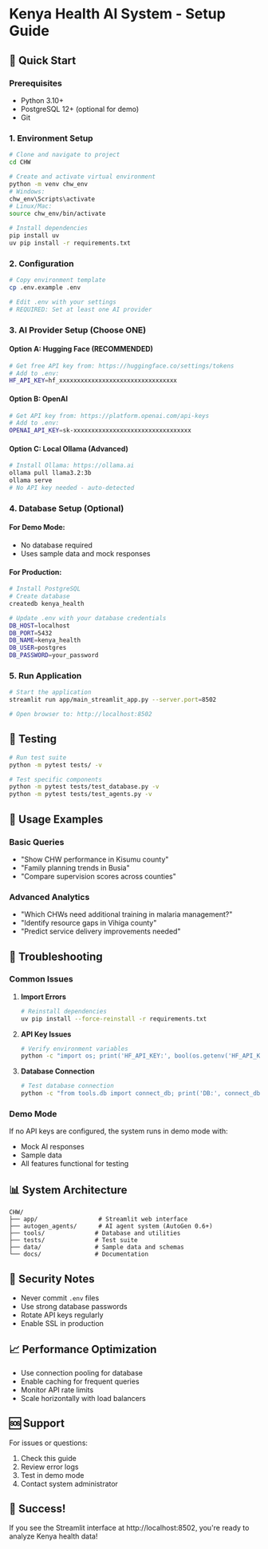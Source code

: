 # Kenya Health AI System - Setup Guide

## 🚀 Quick Start

### Prerequisites
- Python 3.10+
- PostgreSQL 12+ (optional for demo)
- Git

### 1. Environment Setup

```bash
# Clone and navigate to project
cd CHW

# Create and activate virtual environment
python -m venv chw_env
# Windows:
chw_env\Scripts\activate
# Linux/Mac:
source chw_env/bin/activate

# Install dependencies
pip install uv
uv pip install -r requirements.txt
```

### 2. Configuration

```bash
# Copy environment template
cp .env.example .env

# Edit .env with your settings
# REQUIRED: Set at least one AI provider
```

### 3. AI Provider Setup (Choose ONE)

#### Option A: Hugging Face (RECOMMENDED)
```bash
# Get free API key from: https://huggingface.co/settings/tokens
# Add to .env:
HF_API_KEY=hf_xxxxxxxxxxxxxxxxxxxxxxxxxxxxxxxxx
```

#### Option B: OpenAI
```bash
# Get API key from: https://platform.openai.com/api-keys
# Add to .env:
OPENAI_API_KEY=sk-xxxxxxxxxxxxxxxxxxxxxxxxxxxxxxxxx
```

#### Option C: Local Ollama (Advanced)
```bash
# Install Ollama: https://ollama.ai
ollama pull llama3.2:3b
ollama serve
# No API key needed - auto-detected
```

### 4. Database Setup (Optional)

#### For Demo Mode:
- No database required
- Uses sample data and mock responses

#### For Production:
```bash
# Install PostgreSQL
# Create database
createdb kenya_health

# Update .env with your database credentials
DB_HOST=localhost
DB_PORT=5432
DB_NAME=kenya_health
DB_USER=postgres
DB_PASSWORD=your_password
```

### 5. Run Application

```bash
# Start the application
streamlit run app/main_streamlit_app.py --server.port=8502

# Open browser to: http://localhost:8502
```

## 🧪 Testing

```bash
# Run test suite
python -m pytest tests/ -v

# Test specific components
python -m pytest tests/test_database.py -v
python -m pytest tests/test_agents.py -v
```

## 🎯 Usage Examples

### Basic Queries
- "Show CHW performance in Kisumu county"
- "Family planning trends in Busia"
- "Compare supervision scores across counties"

### Advanced Analytics
- "Which CHWs need additional training in malaria management?"
- "Identify resource gaps in Vihiga county"
- "Predict service delivery improvements needed"

## 🔧 Troubleshooting

### Common Issues

1. **Import Errors**
   ```bash
   # Reinstall dependencies
   uv pip install --force-reinstall -r requirements.txt
   ```

2. **API Key Issues**
   ```bash
   # Verify environment variables
   python -c "import os; print('HF_API_KEY:', bool(os.getenv('HF_API_KEY')))"
   ```

3. **Database Connection**
   ```bash
   # Test database connection
   python -c "from tools.db import connect_db; print('DB:', connect_db() is not None)"
   ```

### Demo Mode
If no API keys are configured, the system runs in demo mode with:
- Mock AI responses
- Sample data
- All features functional for testing

## 📊 System Architecture

```
CHW/
├── app/                 # Streamlit web interface
├── autogen_agents/      # AI agent system (AutoGen 0.6+)
├── tools/              # Database and utilities
├── tests/              # Test suite
├── data/               # Sample data and schemas
└── docs/               # Documentation
```

## 🔐 Security Notes

- Never commit `.env` files
- Use strong database passwords
- Rotate API keys regularly
- Enable SSL in production

## 📈 Performance Optimization

- Use connection pooling for database
- Enable caching for frequent queries
- Monitor API rate limits
- Scale horizontally with load balancers

## 🆘 Support

For issues or questions:
1. Check this guide
2. Review error logs
3. Test in demo mode
4. Contact system administrator

## 🎉 Success!

If you see the Streamlit interface at http://localhost:8502, you're ready to analyze Kenya health data!
